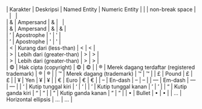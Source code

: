 | Karakter | Deskripsi                 | Named Entity | Numeric Entity           | 
|          | non-break space           | &nbsp;       | &#160;                   |  
|    &     | Ampersand                 | &amp;        | &#160;                   |  
|    &     | Ampersand                 | &amp;        | &#038;                   |  
|    ’     | Apostrophe                | &apos;       | &#039;                   |  
|    ’     | Apostrophe                | &apos;       | &#039;                   |  
|    <     | Kurang dari (less-than)   | &lt;         | &#060;                   |  
|    >     | Lebih dari (greater-than) | &gt;         | &#062;                   |  
|    >     | Lebih dari (greater-than) | &gt;         | &#062;                   |  
|    ©	   | Hak cipta (copyright)	   | &copy;	      | &#169;                   |
|    ®     | Merek dagang terdaftar (registered trademark) | &reg; | &#174;      |
|    ™     | Merek dagang (trademark)  | &trade;      |	&#8482;                  |
|    £	   | Pound                     | &pound;      |	&#163;                   |
|    ¥	   | Yen	                   | &yen;	      | &#165;                   |
|    €	   | Euro	                   | &euro;       |	&#8364;                  |
|    –     | En-dash	               | &ndash;	  | &#8211;                  |
|    —     | Em-dash	               | &mdash;	  | &#8212;                  |
|    ‘	   | Kutip tunggal kiri	       | &lsquo;	  | &#8216;                  |
|    ’	   | Kutip tunggal kanan	   | &rsquo;	  | &#8217;                  |
|    “	   | Kutip ganda kiri	       | &ldquo;	  | &#8221;                  |
|    ”	   | Kutip ganda kanan	       | &rdquo;	  | &#8221;                  |
|    •	   | Bullet	                   | &bull;       |	&#8226;                  |
|   ...	   | Horizontal ellipsis	   | &hellip;	  | &#8230;                  |
